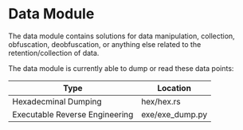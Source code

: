 # Data Module

The data module contains solutions for data manipulation, collection, obfuscation, deobfuscation, or anything else related to the retention/collection of data.

The data module is currently able to dump or read these data points:

|  Type                             |  Location         |
|-----------------------------------|-------------------|
|  Hexadecminal Dumping             |  hex/hex.rs       |
|  Executable Reverse Engineering   |  exe/exe_dump.py  |